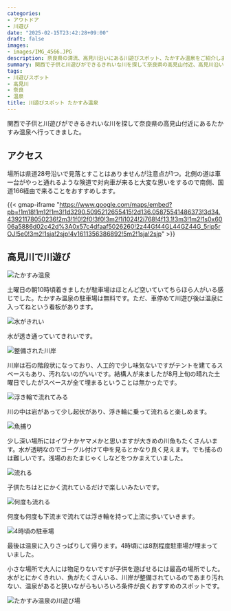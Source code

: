 ```yaml
---
categories:
- アウトドア
- 川遊び
date: "2025-02-15T23:42:28+09:00"
draft: false
images: 
- images/IMG_4566.JPG
description: 奈良県の清流、高見川沿いにある川遊びスポット、たかすみ温泉をご紹介します。河川敷がコンクリートで整備されておりあまり汚れず川遊びができ、水が綺麗で魚も多くおすすめのスポットです。
summary: 関西で子供と川遊びができるきれいな川を探して奈良県の高見山付近、高見川沿いにあるたかすみ温泉へ行ってきました。河川敷がコンクリートで整備されておりあまり汚れず川遊びができ、水が綺麗で魚も多くおすすめのスポットです。
tags:
- 川遊びスポット
- 高見川
- 奈良
- 温泉
title: 川遊びスポット たかすみ温泉
---
```


関西で子供と川遊びができるきれいな川を探して奈良県の高見山付近にあるたかすみ温泉へ行ってきました。

## アクセス

場所は県道28号沿いで見落とすことはありませんが注意点が1つ。北側の道は車一台がやっと通れるような険道で対向車が来ると大変な思いをするので南側、国道166経由で来ることをおすすめします。

{{< gmap-iframe "https://www.google.com/maps/embed?pb=!1m18!1m12!1m3!1d3290.5095212655415!2d136.05875541486373!3d34.43921178050236!2m3!1f0!2f0!3f0!3m2!1i1024!2i768!4f13.1!3m3!1m2!1s0x6006a5886d02c42d%3A0x57c4dfaaf5026260!2z44Gf44GL44GZ44G_5rip5rOJ!5e0!3m2!1sja!2sjp!4v1611356386892!5m2!1sja!2sjp" >}}

## 高見川で川遊び

![ たかすみ温泉 ](./images/IMG_4575.JPG)

土曜日の朝10時頃着きましたが駐車場はほとんど空いていてちらほら人がいる感じでした。たかすみ温泉の駐車場は無料です。ただ、車停めて川遊び後は温泉に入ってねという看板があります。

![ 水がきれい ](./images/IMG_4547.JPG)

水が透き通っていてきれいです。

![ 整備された川岸 ](./images/IMG_4553.JPG)

川岸は石の階段状になっており、人工的で少し味気ないですがテントを建てるスペースもあり、汚れないのがいいです。結構人が来ましたが8月上旬の晴れた土曜日でしたがスペースが全て埋まるということは無かったです。

![ 浮き輪で流れてみる ](./images/IMG_4551.JPG)

川の中は岩があって少し起伏があり、浮き輪に乗って流れると楽しめます。

![ 魚捕り ](./images/IMG_4572.JPG)

少し深い場所にはイワナかヤマメかと思いますが大きめの川魚もたくさんいます。水が透明なのでゴーグル付けて中を見るとかなり良く見えます。でも捕るのは難しいです。浅場のおたまじゃくしなどをつかまえていました。

![ 流れる ](./images/IMG_4566.JPG)

子供たちはとにかく流れているだけで楽しいみたいです。

![ 何度も流れる ](./images/IMG_4577.JPG)

何度も何度も下流まで流れては浮き輪を持って上流に歩いていきます。

![ 4時頃の駐車場 ](./images/IMG_4576_02.jpg)

最後は温泉に入りさっぱりして帰ります。4時頃には8割程度駐車場が埋まっていました。

小さな場所で大人には物足りないですが子供を遊ばせるには最高の場所でした。水がとにかくきれい、魚がたくさんいる、川岸が整備されているのであまり汚れない、温泉があると狭いながらもいろいろ条件が良くおすすめのスポットです。

![ たかすみ温泉の川遊び場 ](./images/IMG_4570.JPG)


